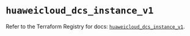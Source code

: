 # `huaweicloud_dcs_instance_v1`

Refer to the Terraform Registry for docs: [`huaweicloud_dcs_instance_v1`](https://registry.terraform.io/providers/huaweicloud/huaweicloud/1.71.1/docs/resources/dcs_instance_v1).
